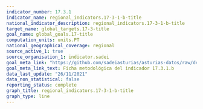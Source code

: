 ```yaml
---
indicator_number: 17.3.1
indicator_name: regional_indicators.17-3-1-b-title
national_indicator_description: regional_indicators.17-3-1-b-title
target_name: global_targets.17-3-title
goal_name: global_goals.17-title
computation_units: units.PT
national_geographical_coverage: regional
source_active_1: true
source_organisation_1: indicator.sadei
goal_meta_link: "https://github.com/sadeiasturias/asturias-datos/raw/develop/descargas/metodologia/17.3.1.b.pdf"
goal_meta_link_text: Ficha metodológica del indicador 17.3.1.b
data_last_update: "26/11/2021"
data_non_statistical: false
reporting_status: complete
graph_title: regional_indicators.17-3-1-b-title
graph_type: line
---
```

